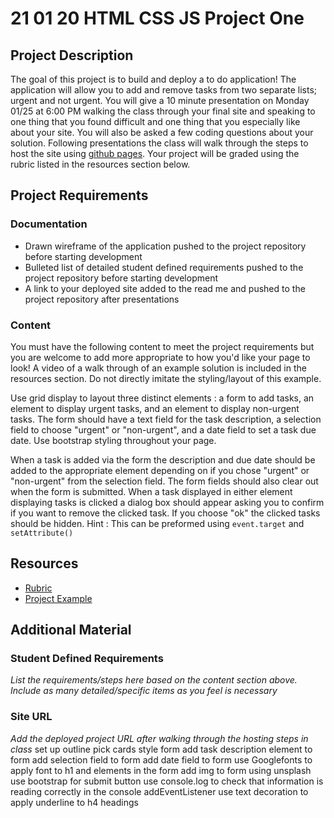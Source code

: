 # 21 01 20 HTML CSS JS Project One

## Project Description
The goal of this project is to build and deploy a to do application! The application will allow you to add and remove tasks from two separate lists; urgent and not urgent. You will give a 10 minute presentation on Monday 01/25 at 6:00 PM walking the class through your final site and speaking to one thing that you found difficult and one thing that you especially like about your site. You will also be asked a few coding questions about your solution. Following presentations the class will walk through the steps to host the site using [github pages](https://pages.github.com/). Your project will be graded using the rubric listed in the resources section below. 

## Project Requirements

### Documentation
- Drawn wireframe of the application pushed to the project repository before starting development
- Bulleted list of detailed student defined requirements pushed to the project repository before starting development
- A link to your deployed site added to the read me and pushed to the project repository after presentations

### Content
You must have the following content to meet the project requirements but you are welcome to add more appropriate to how you'd like your page to look! A video of a walk through of an example solution is included in the resources section. Do not directly imitate the styling/layout of this example.

Use grid display to layout three distinct elements : a form to add tasks, an element to display urgent tasks, and an element to display non-urgent tasks. The form should have a text field for the task description, a selection field to choose "urgent" or "non-urgent", and a date field to set a task due date. Use bootstrap styling throughout your page.

When a task is added via the form the description and due date should be added to the appropriate element depending on if you chose "urgent" or "non-urgent" from the selection field. The form fields should also clear out when the form is submitted. When a task displayed in either element displaying tasks is clicked a dialog box should appear asking you to confirm if you want to remove the clicked task. If you choose "ok" the clicked tasks should be hidden. Hint : This can be preformed using `event.target` and `setAttribute()`

## Resources
- [Rubric](https://docs.google.com/document/d/1ZvMGs0U770Tahzy1vKa2rh1uCJRPB-MydvVmzz6TD3E/edit?usp=sharing)
- [Project Example](https://youtu.be/NuEYuf0uri4)

## Additional Material

### Student Defined Requirements

*List the requirements/steps here based on the content section above. Include as many detailed/specific items as you feel is necessary*

### Site URL

*Add the deployed project URL after walking through the hosting steps in class*
 set up outline
 pick cards
 style form 
 add task description element to form
 add selection field to form
 add date field to form
 use Googlefonts to apply font to h1 and elements in the form
 add img to form using unsplash
 use bootstrap for submit button
 use console.log to check that information is reading correctly in the console
 addEventListener
 use text decoration to apply underline to h4 headings

 

